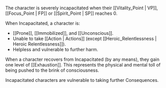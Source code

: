 The character is severely incapacitated when their [[Vitality_Point | VP]], [[Focus_Point | FP]] or [[Spirit_Point | SP]] reaches 0.

When Incapacitated, a character is:

- [[Prone]], [[Immobilized]], and [[Unconscious]].
- Unable to take [[Action | Actions]] (except [[Heroic_Relentlessness | Heroic Relentlessness]]).
- Helpless and vulnerable to further harm.

When a character recovers from Incapacitated (by any means), they gain one level of [[Exhaustion]]. This represents the physical and mental toll of being pushed to the brink of consciousness.

Incapacitated characters are vulnerable to taking further Consequences.
